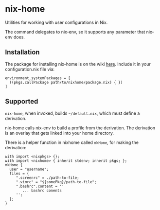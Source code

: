 # nix-home

Utilities for working with user configurations in Nix.

The command delegates to nix-env, so it supports any parameter that nix-env does.

## Installation

The package for installing nix-home is on the wiki [here](https://github.com/sheenobu/nix-home/wiki/package.nix). Include it in your configuration.nix file via:

```
environment.systemPackages = [
  ((pkgs.callPackage path/to/nixhome/package.nix) { })
]
```

## Supported

`nix-home`, when invoked, builds `~/default.nix`, which must define a derivation.

nix-home calls nix-env to build a profile from the derivation. The derivation
is an overlay that gets linked into your home directory.

There is a helper function in nixhome called `mkHome`, for making the derivation:

	with import <nixpkgs> {};
	with import <nixhome> { inherit stdenv; inherit pkgs; };
	mkHome {
	  user = "username";
	  files = {
		 ".screenrc" = ./path-to-file;
		 ".vimrc" = "${somePkg}/path-to-file";
		 ".bashrc".content = ''
			... bashrc conents
		 '';
	  };
	}

